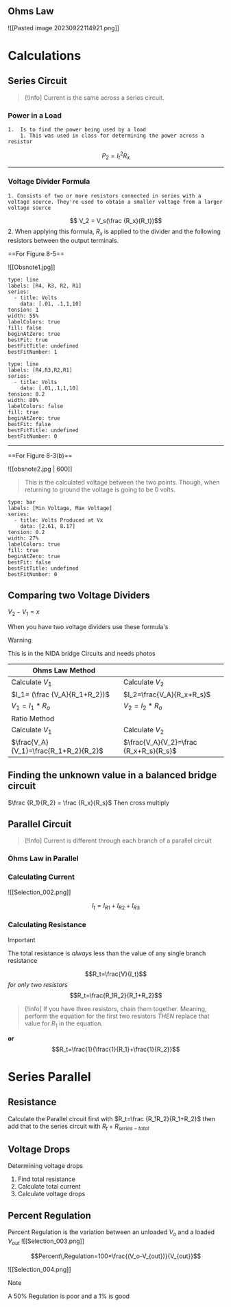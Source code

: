
## Ohms Law
![[Pasted image 20230922114921.png]]

# Calculations
## Series Circuit 

>[!Info]
>Current is the same across a series circuit. 


### Power in a Load
	1.  Is to find the power being used by a load
		1. This was used in class for determining the power across a resistor

$$P_2=I_t^2R_x$$

---
### Voltage Divider Formula
	1. Consists of two or more resistors connected in series with a voltage source. They're used to obtain a smaller voltage from a larger voltage source

$$ V_2 = V_s(\frac {R_x}{R_t})$$
		2. When applying this formula, $R_x$ is applied to the divider and the following resistors between the output terminals.


==For Figure 8-5==

 ![[Obsnote1.jpg]]

```chart
type: line
labels: [R4, R3, R2, R1]
series:
  - title: Volts
    data: [.01, .1,1,10]
tension: 1
width: 55%
labelColors: true
fill: false
beginAtZero: true
bestFit: true
bestFitTitle: undefined
bestFitNumber: 1
```
```chart
type: line
labels: [R4,R3,R2,R1]
series:
  - title: Volts
    data: [.01,.1,1,10]
tension: 0.2
width: 80%
labelColors: false
fill: true
beginAtZero: true
bestFit: false
bestFitTitle: undefined
bestFitNumber: 0
```

---

==For Figure 8-3(b)==

![[obsnote2.jpg | 600]]

>This is the calculated voltage between the two points. Though, when returning to ground the voltage is going to be 0 volts.

```chart
type: bar
labels: [Min Voltage, Max Voltage]
series:
  - title: Volts Produced at Vx
    data: [2.61, 8.17]
tension: 0.2
width: 27%
labelColors: true
fill: true
beginAtZero: true
bestFit: false
bestFitTitle: undefined
bestFitNumber: 0
```

## Comparing two Voltage Dividers

$V_2-V_1=x$

When you have two voltage dividers use these formula's

>[!Warning]
>This is in the NIDA bridge Circuits and needs photos



| Ohms Law Method                       |                                        |
| ------------------------------------- | -------------------------------------- |
| Calculate $V_1$                       | Calculate $V_2$                        |
| $I_1= (\frac {V_A}{R_1+R_2})$         | $I_2=\frac{V_A}{R_x+R_s}$              |
| $V_1=I_1* R_o$                        | $V_2=I_2*R_o$                          |
| Ratio Method                          |                                        
| Calculate $V_1$                       | Calculate $V_2$                        |
| $\frac{V_A}{V_1}=\frac{R_1+R_2}{R_2}$ | $\frac{V_A}{V_2}=\frac {R_x+R_s}{R_s}$


## Finding the unknown value in a balanced bridge circuit
$\frac {R_1}{R_2} = \frac  {R_x}{R_s}$ Then cross multiply


## Parallel Circuit

>[!Info]
>Current is different through each branch of a parallel circuit

### Ohms Law in Parallel
### Calculating Current
![[Selection_002.png]]

$$ I_t=I_{R1}+I_{R2}+I_{R3}$$
### Calculating Resistance

>[!Important]
>The total resistance is *always* less than the value of any single branch resistance

$$R_t=\frac{V}{I_t}$$
*for only two resistors*
$$R_t=\frac{R_1R_2}{R_1+R_2}$$

>[!info]
>If you have three resistors, chain them together. Meaning, perform the equation for the first two resistors *THEN* replace that value for $R_1$ in the equation.



**or**
$$R_t=\frac{1}{\frac{1}{R_1}+\frac{1}{R_2}}$$
# Series Parallel
## Resistance
Calculate the Parallel circuit first with $R_t=\frac {R_1R_2}{R_1+R_2}$ then add that to the series circuit with $R_t+R_{series-total}$ 
## Voltage Drops

Determining voltage drops
1. Find total resistance
2. Calculate total current
3. Calculate voltage drops

## Percent Regulation

Percent Regulation is the variation between an unloaded $V_o$ and a loaded $V_{out}$ 
![[Selection_003.png]]

$$Percent\,Regulation=100*\frac{(V_o-V_{out})}{V_{out}}$$

![[Selection_004.png]]

>[!Note]
>A 50% Regulation is poor and a 1% is good

